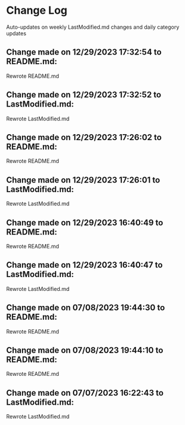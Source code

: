 # Change Log

Auto-updates on weekly LastModified.md changes and daily category updates

## Change made on 12/29/2023 17:32:54 to README.md:

Rewrote README.md

## Change made on 12/29/2023 17:32:52 to LastModified.md:

Rewrote LastModified.md

## Change made on 12/29/2023 17:26:02 to README.md:

Rewrote README.md

## Change made on 12/29/2023 17:26:01 to LastModified.md:

Rewrote LastModified.md

## Change made on 12/29/2023 16:40:49 to README.md:

Rewrote README.md

## Change made on 12/29/2023 16:40:47 to LastModified.md:

Rewrote LastModified.md

## Change made on 07/08/2023 19:44:30 to README.md:

Rewrote README.md

## Change made on 07/08/2023 19:44:10 to README.md:

Rewrote README.md

## Change made on 07/07/2023 16:22:43 to LastModified.md:

Rewrote LastModified.md

